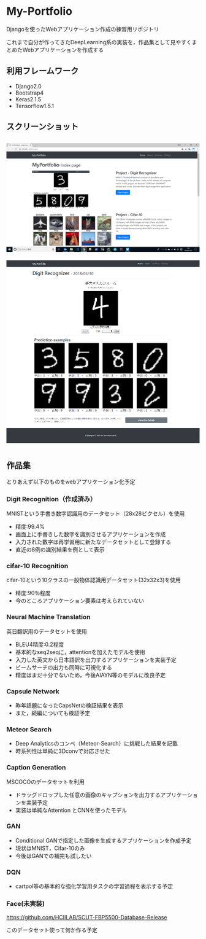 # My-Portfolio
Djangoを使ったWebアプリケーション作成の練習用リポジトリ

これまで自分が作ってきたDeepLearning系の実装を，作品集として見やすくまとめたWebアプリケーションを作成する


## 利用フレームワーク
- Django2.0
- Bootstrap4
- Keras2.1.5
- Tensorflow1.5.1

## スクリーンショット
![インデックスページ](readme/indexSC.png "index page")
---------

![MNISTページ](readme/mnistSC.png "mnist page")

## 作品集
とりあえず以下のものをwebアプリケーション化予定

### Digit Recognition（作成済み）
MNISTという手書き数字認識用のデータセット（28x28ピクセル）を使用

- 精度:99.4%
- 画面上に手書きした数字を識別させるアプリケーションを作成
- 入力された数字は再学習用に新たなデータセットとして登録する
- 直近の8例の識別結果を例として表示

### cifar-10 Recognition
cifar-10という10クラスの一般物体認識用データセット(32x32x3)を使用

- 精度:90％程度
- 今のところアプリケーション要素は考えられていない


### Neural Machine Translation
英日翻訳用のデータセットを使用

- BLEU4精度:0.2程度
- 基本的なseq2seqに，attentionを加えたモデルを使用
- 入力した英文から日本語訳を出力するアプリケーションを実装予定
- ビームサーチの出力も同時に可視化する
- 精度はまだ十分でないため，今後AIAYN等のモデルに改良予定

### Capsule Network
- 昨年話題になったCapsNetの検証結果を表示
- また，続編についても検証予定

### Meteor Search

- Deep Analyticsのコンペ（Meteor-Search）に挑戦した結果を記載
- 時系列性は単純に3Dconvで対応させた

### Caption Generation
MSCOCOのデータセットを利用

- ドラッグドロップした任意の画像のキャプションを出力するアプリケーションを実装予定
- 実装は単純なAttention とCNNを使ったモデル

### GAN

- Conditional GANで指定した画像を生成するアプリケーションを作成予定
- 現状はMNIST，Cifar-10のみ
- 今後はGANでの補完も試したい

### DQN
- cartpol等の基本的な強化学習用タスクの学習過程を表示する予定

### Face(未実装)
https://github.com/HCIILAB/SCUT-FBP5500-Database-Release

このデータセット使って何か作る予定

